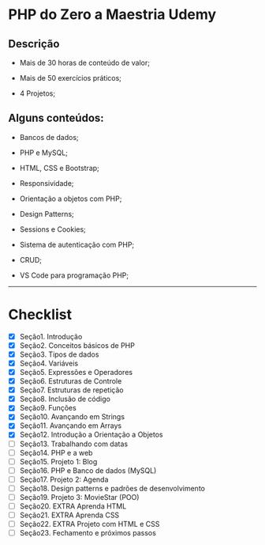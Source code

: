 # PHP do Zero a Maestria Udemy

## Descrição 

* Mais de 30 horas de conteúdo de valor;

* Mais de 50 exercícios práticos;

* 4 Projetos;


## Alguns conteúdos:

* Bancos de dados;

* PHP e MySQL;

* HTML, CSS e Bootstrap;

* Responsividade;

* Orientação a objetos com PHP;

* Design Patterns;

* Sessions e Cookies;

* Sistema de autenticação com PHP;

* CRUD;

* VS Code para programação PHP;


--- 

# Checklist

- [x] Seção1. Introdução
- [x] Seção2. Conceitos básicos de PHP
- [x] Seção3. Tipos de dados
- [x] Seção4. Variáveis
- [x] Seção5. Expressões e Operadores
- [x] Seção6. Estruturas de Controle
- [x] Seção7. Estruturas de repetição
- [x] Seção8. Inclusão de código
- [x] Seção9. Funções
- [x] Seção10. Avançando em Strings
- [x] Seção11. Avançando em Arrays
- [x] Seção12. Introdução a Orientação a Objetos
- [ ] Seção13. Trabalhando com datas
- [ ] Seção14. PHP e a web
- [ ] Seção15. Projeto 1: Blog
- [ ] Seção16. PHP e Banco de dados (MySQL)
- [ ] Seção17. Projeto 2: Agenda
- [ ] Seção18. Design patterns e padrões de desenvolvimento
- [ ] Seção19. Projeto 3: MovieStar (POO)
- [ ] Seção20. EXTRA Aprenda HTML
- [ ] Seção21. EXTRA Aprenda CSS
- [ ] Seção22. EXTRA Projeto com HTML e CSS
- [ ] Seção23. Fechamento e próximos passos 
